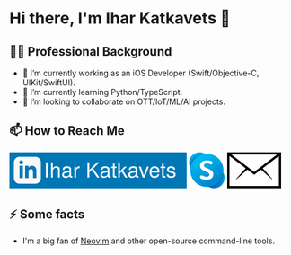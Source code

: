 # Hi there, I'm Ihar Katkavets 👋

## 👨‍💻 Professional Background
- 💼 I’m currently working as an iOS Developer (Swift/Objective-C, UIKit/SwiftUI).
- 🌱 I’m currently learning Python/TypeScript.
- 👯 I’m looking to collaborate on OTT/IoT/ML/AI projects.

## 📫 How to Reach Me
[<img src="linkedin.svg">](https://www.linkedin.com/in/iharkatkavets/)
[<img src="skype.svg">](https://join.skype.com/invite/cpKHDPyZysUE)
[<img src="email.svg">](mailto:job4ihar@gmail.com?subject=[Job%20Offer]%20Source%20GitHub)

## ⚡ Some facts
- I'm a big fan of [Neovim](https://github.com/neovim/neovim) and other open-source command-line tools.


